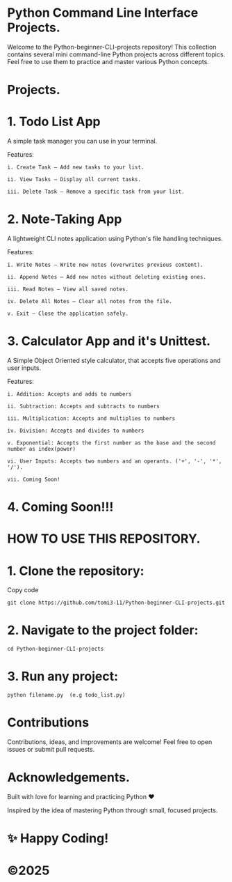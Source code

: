 # Python Command Line Interface Projects.

Welcome to the Python-beginner-CLI-projects repository!
This collection contains several mini command-line Python projects across different topics.
Feel free to use them to practice and master various Python concepts.

# Projects.
# 1. Todo List App
A simple task manager you can use in your terminal.

Features:

	i. Create Task — Add new tasks to your list.

	ii. View Tasks — Display all current tasks.

	iii. Delete Task — Remove a specific task from your list.

# 2. Note-Taking App
A lightweight CLI notes application using Python's file handling techniques.

Features:

	i. Write Notes — Write new notes (overwrites previous content).

	ii. Append Notes — Add new notes without deleting existing ones.

	iii. Read Notes — View all saved notes.

	iv. Delete All Notes — Clear all notes from the file.

	v. Exit — Close the application safely.

# 3. Calculator App and it's Unittest.
A Simple Object Oriented style calculator, that accepts five operations and user inputs.

Features:

	i. Addition: Accepts and adds to numbers

	ii. Subtraction: Accepts and subtracts to numbers

	iii. Multiplication: Accepts and multiplies to numbers

	iv. Division: Accepts and divides to numbers

	v. Exponential: Accepts the first number as the base and the second number as index(power)

	vi. User Inputs: Accepts two numbers and an operants. ('+', '-', '*', '/').

	vii. Coming Soon!

# 4. Coming Soon!!!


# HOW TO USE THIS REPOSITORY.

# 1. Clone the repository:

Copy code

	git clone https://github.com/tomi3-11/Python-beginner-CLI-projects.git

# 2. Navigate to the project folder:

	cd Python-beginner-CLI-projects

# 3. Run any project:

	python filename.py  (e.g todo_list.py)

# Contributions
Contributions, ideas, and improvements are welcome!
Feel free to open issues or submit pull requests.


# Acknowledgements.
Built with love for learning and practicing Python ❤️

Inspired by the idea of mastering Python through small, focused projects.

# ✨ Happy Coding!

# ©2025
